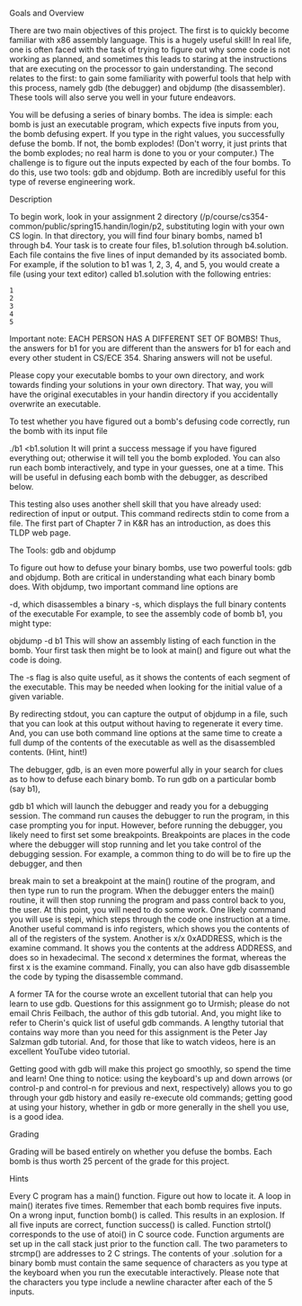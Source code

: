 Goals and Overview

There are two main objectives of this project. The first is to quickly become familiar with x86 assembly language. This is a hugely useful skill! In real life, one is often faced with the task of trying to figure out why some code is not working as planned, and sometimes this leads to staring at the instructions that are executing on the processor to gain understanding. The second relates to the first: to gain some familiarity with powerful tools that help with this process, namely gdb (the debugger) and objdump (the disassembler). These tools will also serve you well in your future endeavors.

You will be defusing a series of binary bombs. The idea is simple: each bomb is just an executable program, which expects five inputs from you, the bomb defusing expert. If you type in the right values, you successfully defuse the bomb. If not, the bomb explodes! (Don't worry, it just prints that the bomb explodes; no real harm is done to you or your computer.) The challenge is to figure out the inputs expected by each of the four bombs. To do this, use two tools: gdb and objdump. Both are incredibly useful for this type of reverse engineering work.

Description

To begin work, look in your assignment 2 directory (/p/course/cs354-common/public/spring15.handin/login/p2, substituting login with your own CS login. In that directory, you will find four binary bombs, named b1 through b4. Your task is to create four files, b1.solution through b4.solution. Each file contains the five lines of input demanded by its associated bomb. For example, if the solution to b1 was 1, 2, 3, 4, and 5, you would create a file (using your text editor) called b1.solution with the following entries:

    1
    2
    3
    4
    5
Important note: EACH PERSON HAS A DIFFERENT SET OF BOMBS! Thus, the answers for b1 for you are different than the answers for b1 for each and every other student in CS/ECE 354. Sharing answers will not be useful.

Please copy your executable bombs to your own directory, and work towards finding your solutions in your own directory. That way, you will have the original executables in your handin directory if you accidentally overwrite an executable.

To test whether you have figured out a bomb's defusing code correctly, run the bomb with its input file

   ./b1 <b1.solution
It will print a success message if you have figured everything out; otherwise it will tell you the bomb exploded. You can also run each bomb interactively, and type in your guesses, one at a time. This will be useful in defusing each bomb with the debugger, as described below.

This testing also uses another shell skill that you have already used: redirection of input or output. This command redirects stdin to come from a file. The first part of Chapter 7 in K&R has an introduction, as does this TLDP web page.

The Tools: gdb and objdump

To figure out how to defuse your binary bombs, use two powerful tools: gdb and objdump. Both are critical in understanding what each binary bomb does. With objdump, two important command line options are

-d, which disassembles a binary
-s, which displays the full binary contents of the executable
For example, to see the assembly code of bomb b1, you might type:

   objdump -d b1
This will show an assembly listing of each function in the bomb. Your first task then might be to look at main() and figure out what the code is doing.

The -s flag is also quite useful, as it shows the contents of each segment of the executable. This may be needed when looking for the initial value of a given variable.

By redirecting stdout, you can capture the output of objdump in a file, such that you can look at this output without having to regenerate it every time. And, you can use both command line options at the same time to create a full dump of the contents of the executable as well as the disassembled contents. (Hint, hint!)

The debugger, gdb, is an even more powerful ally in your search for clues as to how to defuse each binary bomb. To run gdb on a particular bomb (say b1),

   gdb b1
which will launch the debugger and ready you for a debugging session. The command run causes the debugger to run the program, in this case prompting you for input.
However, before running the debugger, you likely need to first set some breakpoints. Breakpoints are places in the code where the debugger will stop running and let you take control of the debugging session. For example, a common thing to do will be to fire up the debugger, and then

   break main 
to set a breakpoint at the main() routine of the program, and then type
   run 
to run the program. When the debugger enters the main() routine, it will then stop running the program and pass control back to you, the user.
At this point, you will need to do some work. One likely command you will use is stepi, which steps through the code one instruction at a time. Another useful command is info registers, which shows you the contents of all of the registers of the system. Another is x/x 0xADDRESS, which is the examine command. It shows you the contents at the address ADDRESS, and does so in hexadecimal. The second x determines the format, whereas the first x is the examine command. Finally, you can also have gdb disassemble the code by typing the disassemble command.

A former TA for the course wrote an excellent tutorial that can help you learn to use gdb. Questions for this assignment go to Urmish; please do not email Chris Feilbach, the author of this gdb tutorial. And, you might like to refer to Cherin's quick list of useful gdb commands. A lengthy tutorial that contains way more than you need for this assignment is the Peter Jay Salzman gdb tutorial. And, for those that like to watch videos, here is an excellent YouTube video tutorial.

Getting good with gdb will make this project go smoothly, so spend the time and learn! One thing to notice: using the keyboard's up and down arrows (or control-p and control-n for previous and next, respectively) allows you to go through your gdb history and easily re-execute old commands; getting good at using your history, whether in gdb or more generally in the shell you use, is a good idea.

Grading

Grading will be based entirely on whether you defuse the bombs. Each bomb is thus worth 25 percent of the grade for this project.

Hints

Every C program has a main() function. Figure out how to locate it.
A loop in main() iterates five times. Remember that each bomb requires five inputs.
On a wrong input, function bomb() is called. This results in an explosion.
If all five inputs are correct, function success() is called.
Function strtol() corresponds to the use of atoi() in C source code.
Function arguments are set up in the call stack just prior to the function call.
The two parameters to strcmp() are addresses to 2 C strings.
The contents of your .solution for a binary bomb must contain the same sequence of characters as you type at the keyboard when you run the executable interactively. Please note that the characters you type include a newline character after each of the 5 inputs.
